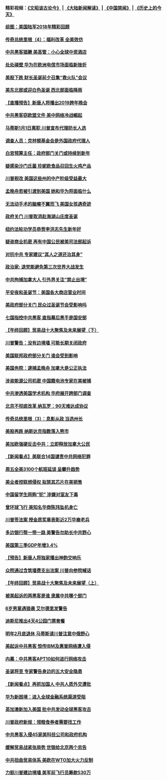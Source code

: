 #### 精彩视频：[《文昭谈古论今》](https://github.com/gfw-breaker/wenzhao/blob/master/README.md?t=12241230) | [《大陆新闻解读》](https://github.com/gfw-breaker/ntdtv-comedy/blob/master/README.md?t=12241230) | [《中国禁闻》](https://github.com/gfw-breaker/ntdtv-news/blob/master/README.md?t=12241230) | [《历史上的今天》](https://github.com/gfw-breaker/today-in-history/blob/master/README.md?t=12241230) 

#### [组图：美国陆军2018年精彩回顾](../pages/nsc412/n10929712.md?t=12241230) 

#### [传奇总统里根（4）：福利改革 全美效仿](../pages/nsc412/n10929549.md?t=12241230) 

#### [中共黑客猖獗 美高管：小心全球中资酒店](../pages/nsc412/n10929251.md?t=12241230) 

#### [处处碰壁 华为在欧洲电信市场面临新挫折](../pages/nsc412/n10929057.md?t=12241230) 

#### [美股下跌 财长圣诞前夕召集“救火队”会议](../pages/nsc412/n10928985.md?t=12241230) 

#### [美东北部或迎白色圣诞 西北部面临降雨](../pages/nsc412/n10928688.md?t=12241230) 

#### [【直播预告】新唐人将播出2019跨年晚会](../pages/nsc412/n10921399.md?t=12241230) 

#### [中共黑客窃欧盟文件 美中网络冷战崛起](../pages/nsc412/n10928801.md?t=12241230) 

#### [马蒂斯1月1日离职 川普宣布代理防长人选](../pages/nsc412/n10928618.md?t=12241230) 

#### [调查人员：克林顿基金会是外国政府代理人](../pages/nsc412/n10927653.md?t=12241230) 

#### [白宫预算主任：政府部门关门或持续到新年](../pages/nsc412/n10928590.md?t=12241230) 

#### [疑感染沙门氏菌 珍妮欧食品召回生火鸡产品](../pages/nsc412/n10928139.md?t=12241230) 

#### [川普税改 美国这些州的中产阶级受益最大](../pages/nsc412/n10928201.md?t=12241230) 

#### [孟晚舟若被引渡到美国 她和华为将面临什么](../pages/nsc412/n10927282.md?t=12241230) 

#### [无法动手术的脑瘤不翼而飞 美国女孩遇奇迹](../pages/nsc412/n10927620.md?t=12241230) 

#### [政府关门 川普取消赴海湖山庄度圣诞](../pages/nsc412/n10927613.md?t=12241230) 

#### [纽约法轮功学员恭贺李洪志先生新年好](../pages/nsc412/n10927429.md?t=12241230) 

#### [疑盗商业机密 再有中国公民被美司法部起诉](../pages/nsc412/n10927459.md?t=12241230) 

#### [对抗中共 专家建议“其人之道还治其身”](../pages/nsc412/n10927398.md?t=12241230) 

#### [政治家: 退党能避免第三次世界大战发生](../pages/nsc412/n10923226.md?t=12241230) 

#### [中共拘捕加拿大人 引外界关注“禁止出境”](../pages/nsc412/n10927145.md?t=12241230) 

#### [平安夜和圣诞节：美国各大商店营业时间](../pages/nsc412/n10927134.md?t=12241230) 

#### [美政府部分关门 民众过圣诞节会受影响吗](../pages/nsc412/n10927049.md?t=12241230) 

#### [七国指控中共黑客 直指幕后黑手是国安部](../pages/nsc412/n10927012.md?t=12241230) 

#### [【年终回顾】贸易战十大聚焦及未来展望（下）](../pages/nsc412/n10918534.md?t=12241230) 

#### [川普警告：没有边境墙 可能长期关闭政府](../pages/nsc412/n10926277.md?t=12241230) 

#### [美国联邦政府部分关门 谁会受到影响](../pages/nsc412/n10925776.md?t=12241230) 

#### [美国务院：逮捕孟晚舟 加拿大是公正执法](../pages/nsc412/n10926118.md?t=12241230) 

#### [涉盗能源公司机密 中国籍电池专家在美被捕](../pages/nsc412/n10925941.md?t=12241230) 

#### [中共渗透美国学术机构 华府展开跨部门调查](../pages/nsc412/n10925859.md?t=12241230) 

#### [北京不彻底改革 纳瓦罗：90天难达成协议](../pages/nsc412/n10925767.md?t=12241230) 

#### [传奇总统里根（3）：息影从政 当选州长](../pages/nsc412/n10925669.md?t=12241230) 

#### [美股再跌 纳斯达克指数落入熊市](../pages/nsc412/n10925769.md?t=12241230) 

#### [美加欧强硬反击中共：立即释放加拿大公民](../pages/nsc412/n10925745.md?t=12241230) 

#### [【新闻看点】美联合14国谴责中共网络犯罪](../pages/nsc412/n10925163.md?t=12241230) 

#### [周五全美3100个航班延误 呈攀升趋势](../pages/nsc412/n10925657.md?t=12241230) 

#### [美业者控联想侵权 拟禁其芯片在美销售](../pages/nsc412/n10925688.md?t=12241230) 

#### [中国留学生网购“铊” 涉嫌对室友下毒](../pages/nsc412/n10925514.md?t=12241230) 

#### [曾环球飞行 美知名华商陈玮坠机身亡](../pages/nsc412/n10925460.md?t=12241230) 

#### [川普签法案 授金质奖章表彰近2万华裔老兵](../pages/nsc412/n10924942.md?t=12241230) 

#### [多边银行帮一带一路 美警告勿助长中共野心](../pages/nsc412/n10925309.md?t=12241230) 

#### [美国第三季GDP年增3.4%](../pages/nsc412/n10925088.md?t=12241230) 

#### [【预告】新唐人将独家播出神韵交响乐](../pages/nsc412/n10912037.md?t=12241230) 

#### [众院通过含筑墙费支出法案 川普向参院喊话](../pages/nsc412/n10925061.md?t=12241230) 

#### [【年终回顾】贸易战十大聚焦及未来展望（上）](../pages/nsc412/n10918329.md?t=12241230) 

#### [被美起诉的两黑客是谁 隶属中共哪个部门](../pages/nsc412/n10923895.md?t=12241230) 

#### [6岁男童遇狼袭 艾尔德里发警告](../pages/nsc412/n10923890.md?t=12241230) 

#### [迪斯尼推出4天4公园门票套餐](../pages/nsc412/n10923825.md?t=12241230) 

#### [明年2月底退休 马蒂斯请川普注意中俄野心](../pages/nsc412/n10923696.md?t=12241230) 

#### [美起诉中共黑客 惊传IBM及惠普网络遭入侵](../pages/nsc412/n10923571.md?t=12241230) 

#### [内幕：中共黑客APT10如何进行网络攻击](../pages/nsc412/n10923423.md?t=12241230) 

#### [圣诞将至 专家警告身边的五大安全隐患](../pages/nsc412/n10923394.md?t=12241230) 

#### [【新闻看点】再抓加国人 中共人质外交遭批](../pages/nsc412/n10922846.md?t=12241230) 

#### [华为新困境：进入全球金融系统渠道受阻](../pages/nsc412/n10923369.md?t=12241230) 

#### [英加澳新加入美国 批中共发动全球黑客攻击](../pages/nsc412/n10923357.md?t=12241230) 

#### [川普政府新规：领粮食券者需要找工作](../pages/nsc412/n10923162.md?t=12241230) 

#### [中共黑客入侵45家美科技公司和政府机构](../pages/nsc412/n10923136.md?t=12241230) 

#### [缓解贸易战紧张局势 世银给北京两个忠告](../pages/nsc412/n10923048.md?t=12241230) 

#### [中共扭曲贸易体系 美欧在WTO加大火力反制](../pages/nsc412/n10922906.md?t=12241230) 

#### [力挺川普建边境墙 美军前飞行员筹款530万](../pages/nsc412/n10922736.md?t=12241230) 

